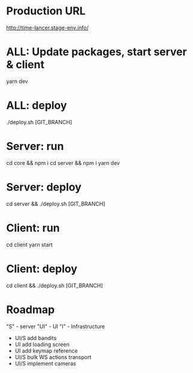 # Production URL 
http://time-lancer.stage-env.info/

# ALL: Update packages, start server & client
yarn dev

# ALL: deploy
./deploy.sh [GIT_BRANCH]

# Server: run
cd core && npm i 
cd server && npm i 
yarn dev

# Server: deploy
cd server && ./deploy.sh [GIT_BRANCH]

# Client: run 
cd client
yarn start

# Client: deploy
cd client && ./deploy.sh [GIT_BRANCH]

# Roadmap 

"S" - server
"UI" - UI
"I" - Infrastructure

- UI/S add bandits
- UI add loading screen
- UI add keymap reference
- UI/S bulk WS actions transport
- UI/S implement cameras

